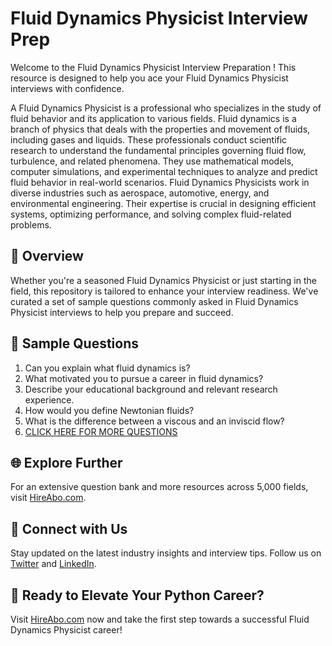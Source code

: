 # Fluid Dynamics Physicist Interview Prep

Welcome to the Fluid Dynamics Physicist Interview Preparation ! This resource is designed to help you ace your Fluid Dynamics Physicist interviews with confidence.

A Fluid Dynamics Physicist is a professional who specializes in the study of fluid behavior and its application to various fields. Fluid dynamics is a branch of physics that deals with the properties and movement of fluids, including gases and liquids. These professionals conduct scientific research to understand the fundamental principles governing fluid flow, turbulence, and related phenomena. They use mathematical models, computer simulations, and experimental techniques to analyze and predict fluid behavior in real-world scenarios. Fluid Dynamics Physicists work in diverse industries such as aerospace, automotive, energy, and environmental engineering. Their expertise is crucial in designing efficient systems, optimizing performance, and solving complex fluid-related problems.

## 🚀 Overview

Whether you're a seasoned Fluid Dynamics Physicist or just starting in the field, this repository is tailored to enhance your interview readiness. We've curated a set of sample questions commonly asked in Fluid Dynamics Physicist interviews to help you prepare and succeed.

## 📝 Sample Questions

1. Can you explain what fluid dynamics is?
2. What motivated you to pursue a career in fluid dynamics?
3. Describe your educational background and relevant research experience.
4. How would you define Newtonian fluids?
5. What is the difference between a viscous and an inviscid flow?
6. [CLICK HERE FOR MORE QUESTIONS](https://hireabo.com/job/5_0_22/Fluid%20Dynamics%20Physicist)

## 🌐 Explore Further

For an extensive question bank and more resources across 5,000 fields, visit [HireAbo.com](https://www.hireabo.com).

## 📱 Connect with Us

Stay updated on the latest industry insights and interview tips. Follow us on [Twitter](https://twitter.com/hireabo) and [LinkedIn](https://www.linkedin.com/in/hire-abo-3609972a8/).

## 🚀 Ready to Elevate Your Python Career?

Visit [HireAbo.com](https://www.hireabo.com) now and take the first step towards a successful Fluid Dynamics Physicist career!